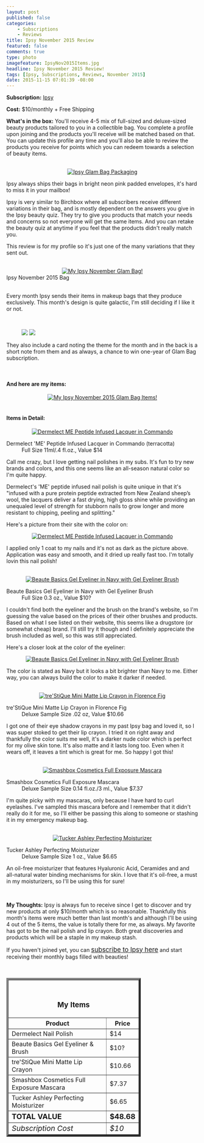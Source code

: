 ```yaml
---
layout: post
published: false
categories: 
    - Subscriptions
    - Reviews
title: Ipsy November 2015 Review
featured: false
comments: true
type: photo
imagefeature: IpsyNov2015Items.jpg
headline: Ipsy November 2015 Review!
tags: [Ipsy, Subscriptions, Reviews, November 2015]
date: 2015-11-15 07:01:39 -08:00
---
```


<p></p>
<p><b>Subscription:</b> <a href="https://www.ipsy.com/new?refer=uns8d" target="_blank">Ipsy</a></p>
<p><b>Cost:</b> $10/monthly + Free Shipping</p>
<p><b>What's in the box:</b> You'll receive 4-5 mix of full-sized and deluxe-sized beauty products tailored to you in a collectible bag. You complete a profile upon joining and the products you'll receive will be matched based on that. You can update this profile any time and you'll also be able to review the products you receive for points which you can redeem towards a selection of beauty items.</p>
<br>

<center><a href="https://www.ipsy.com/new?refer=uns8d" target="_blank">
<img src="/images/IpsyNov2015Package.jpg" border="0" style="border:none;max-width:100%;" alt="Ipsy Glam Bag Packaging" />
</a></center>
<p>Ipsy always ships their bags in bright neon pink padded envelopes, it's hard to miss it in your mailbox!</p>

<p>Ipsy is very similar to Birchbox where all subscribers receive different variations in their bag, and is mostly dependent on the answers you give in the Ipsy beauty quiz. They try to give you products that match your needs and concerns so not everyone will get the same items. And you can retake the beauty quiz at anytime if you feel that the products didn't really match you.</p>

<p>This review is for my profile so it's just one of the many variations that they sent out.</p>

<br>

<center><a href="https://www.ipsy.com/new?refer=uns8d" target="_blank">
<img src="/images/IpsyNov2015Bag.jpg" border="0" style="border:none;max-width:100%;" alt="My Ipsy November Glam Bag!" />
</a></center>
<figcaption>Ipsy November 2015 Bag</figcaption>

<br>

<p>Every month Ipsy sends their items in makeup bags that they produce exclusively. This month's design is quite galactic, I'm still deciding if I like it or not.</p>

<br>

<figure class="half">
      <img src='/images/IpsyNov2015Info.jpg'>
      <img src='/images/IpsyNov2015Info2.jpg'>
</figure>

<p>They also include a card noting the theme for the month and in the back is a short note from them and as always, a chance to win one-year of Glam Bag subscription.</p>
<br>

<H4>And here are my items:</H4>
<center><a href="https://www.ipsy.com/new?refer=uns8d" target="_blank">
<img src="/images/IpsyNov2015Items.jpg" border="0" style="border:none;max-width:100%;" alt="My Ipsy November 2015 Glam Bag Items!" />
</a></center>
<br>

<H4>Items in Detail:</H4>

<center><a href="https://www.ipsy.com/new?refer=uns8d" target="_blank">
<img src="/images/IpsyNov2015DermelectNailPolish.jpg" border="0" style="border:none;max-width:100%;" alt="Dermelect ME Peptide Infused Lacquer in Commando" />
</a></center>
<DL>
<DT>Dermelect 'ME' Peptide Infused Lacquer in Commando (terracotta)</DT>
<DD>Full Size 11ml/.4 fl.oz., Value $14</DD>
</DL>

<p>Call me crazy, but I love getting nail polishes in my subs. It's fun to try new brands and colors, and this one seems like an all-season natural color so I'm quite happy.</p>

<p>Dermelect's 'ME' peptide infused nail polish is quite unique in that it's "infused with a pure protein peptide extracted from New Zealand sheep’s wool, the lacquers deliver a fast drying, high gloss shine while providing an unequaled level of strength for stubborn nails to grow longer and more resistant to chipping, peeling and splitting." 

<p>Here's a picture from their site with the color on:</p>

<center><a href="https://www.ipsy.com/new?refer=uns8d" target="_blank">
<img src="/images/IpsyNov2015DermelectNailPolish2.jpg" border="0" style="border:none;max-width:100%;" alt="Dermelect ME Peptide Infused Lacquer in Commando" />
</a></center>

<p>I applied only 1 coat to my nails and it's not as dark as the picture above. Application was easy and smooth, and it dried up really fast too.  I'm totally lovin this nail polish!</p>

<br>

<center><a href="https://www.ipsy.com/new?refer=uns8d" target="_blank">
<img src="/images/IpsyNov2015BeauteBasicsEyeliner.jpg" border="0" style="border:none;max-width:100%;" alt="Beaute Basics Gel Eyeliner in Navy with Gel Eyeliner Brush" />
</a></center>
<DL>
<DT>Beaute Basics Gel Eyeliner in Navy with Gel Eyeliner Brush</DT>
<DD>Full Size 0.3 oz., Value $10?</DD>
</DL>

<p>I couldn't find both the eyeliner and the brush on the brand's website, so I'm guessing the value based on the prices of their other brushes and products. Based on what I see listed on their website, this seems like a drugstore (or somewhat cheap) brand. I'll still try it though and I definitely appreciate the brush included as well, so this was still appreciated.</p>

<p>Here's a closer look at the color of the eyeliner:</p>

<center><a href="https://www.ipsy.com/new?refer=uns8d" target="_blank">
<img src="/images/IpsyNov2015BeauteBasicsEyeliner2.jpg" border="0" style="border:none;max-width:100%;" alt="Beaute Basics Gel Eyeliner in Navy with Gel Eyeliner Brush" />
</a></center>

<p>The color is stated as Navy but it looks a bit brighter than Navy to me. Either way, you can always build the color to make it darker if needed.</p>

<br>

<center><a href="https://www.ipsy.com/new?refer=uns8d" target="_blank">
<img src="/images/IpsyNov2015TrestiqueLipstick.jpg" border="0" style="border:none;max-width:100%;" alt="tre'StiQue Mini Matte Lip Crayon in Florence Fig" />
</a></center>
<DL>
<DT>tre'StiQue Mini Matte Lip Crayon in Florence Fig</DT>
<DD>Deluxe Sample Size .02 oz, Value $10.66</DD>
</DL>

<p>I got one of their eye shadow crayons in my past Ipsy bag and loved it, so I was super stoked to get their lip crayon. I tried it on right away and thankfully the color suits me well, it's a darker nude color which is perfect for my olive skin tone. It's also matte and it lasts long too. Even when it wears off, it leaves a tint which is great for me. So happy I got this!</p>

<br>

<center><a href="https://www.ipsy.com/new?refer=uns8d" target="_blank">
<img src="/images/IpsyNov2015SmashboxMascara.jpg" border="0" style="border:none;max-width:100%;" alt="Smashbox Cosmetics Full Exposure Mascara" />
</a></center>
<DL>
<DT>Smashbox Cosmetics Full Exposure Mascara</DT>
<DD>Deluxe Sample Size 0.14 fl.oz./3 ml., Value $7.37</DD>
</DL>

<p>I'm quite picky with my mascaras, only because I have hard to curl eyelashes. I've sampled this mascara before and I remember that it didn't really do it for me, so I'll either be passing this along to someone or stashing it in my emergency makeup bag.</p>

<br>

<center><a href="https://www.ipsy.com/new?refer=uns8d" target="_blank">
<img src="/images/IpsyNov2015TuckerAshleyMoisturizer.jpg" border="0" style="border:none;max-width:100%;" alt="Tucker Ashley Perfecting Moisturizer" />
</a></center>
<DL>
<DT>Tucker Ashley Perfecting Moisturizer</DT>
<DD>Deluxe Sample Size 1 oz., Value $6.65</DD>
</DL>

<p>An oil-free moisturizer that features Hyaluronic Acid, Ceramides and and all-natural water binding mechanisms for skin. I love that it's oil-free, a must in my moisturizers, so I'll be using this for sure!</p>

<br>

<p><i class="icon-exclamation-sign"></i><b> My Thoughts:</b> Ipsy is always fun to receive since I get to discover and try new products at only $10/month which is so reasonable. Thankfully this month's items were much better than last month's and although I'll be using 4 out of the 5 items, the value is totally there for me, as always. My favorite has got to be the nail polish and lip crayon. Both great discoveries and products which will be a staple in my makeup stash.</p>

<p>If you haven't joined yet, you can <a href="https://www.ipsy.com/new?refer=uns8d" target="_blank"><big>subscribe to Ipsy here</big></a> and start receiving their monthly bags filled with beauties!</p>
<br>

<TABLE  BORDER="5" style="width:70%">
   <TR>
      <TH COLSPAN="2">
         <H3><BR><center>My Items</center></H3>
      </TH>
   </TR>
      <TH>Product</TH>
      <TH>Price</TH>
  <TR>
      <TD>Dermelect Nail Polish</TD>
      <TD>$14</TD>
   </TR>
   <TR>
      <TD>Beaute Basics Gel Eyeliner & Brush</TD>
      <TD>$10?</TD>
   </TR>
    <TR>
      <TD>tre'StiQue Mini Matte Lip Crayon</TD>
      <TD>$10.66</TD>
   </TR>
    <TR>
      <TD>Smashbox Cosmetics Full Exposure Mascara</TD>
      <TD>$7.37</TD>
   </TR>
    <TR>
      <TD>Tucker Ashley Perfecting Moisturizer</TD>
      <TD>$6.65</TD>
   </TR>
   <TR>
      <TD><b><big>TOTAL VALUE</big></b></TD>
      <TD><b><big>$48.68</big></b></TD>
   </TR>
   <TR>
      <TD><i><big>Subscription Cost</big></i></TD>
      <TD><i><big>$10</big></i></TD>
   </TR>
</TABLE>
